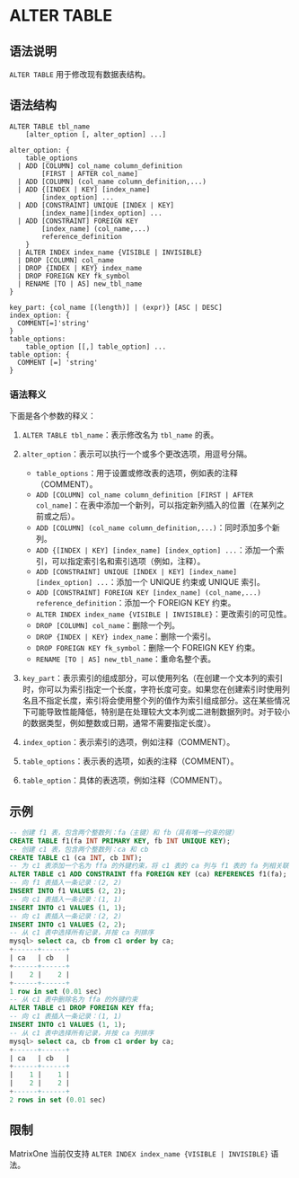 # **ALTER TABLE**

## **语法说明**

`ALTER TABLE` 用于修改现有数据表结构。

## **语法结构**

```
ALTER TABLE tbl_name
    [alter_option [, alter_option] ...]

alter_option: {
    table_options
  | ADD [COLUMN] col_name column_definition
        [FIRST | AFTER col_name]
  | ADD [COLUMN] (col_name column_definition,...)
  | ADD {[INDEX | KEY] [index_name]
        [index_option] ...
  | ADD [CONSTRAINT] UNIQUE [INDEX | KEY]
        [index_name][index_option] ...
  | ADD [CONSTRAINT] FOREIGN KEY
        [index_name] (col_name,...)
        reference_definition
    }
  | ALTER INDEX index_name {VISIBLE | INVISIBLE}
  | DROP [COLUMN] col_name
  | DROP {INDEX | KEY} index_name
  | DROP FOREIGN KEY fk_symbol
  | RENAME [TO | AS] new_tbl_name
}

key_part: {col_name [(length)] | (expr)} [ASC | DESC]
index_option: {
  COMMENT[=]'string'
}
table_options:
    table_option [[,] table_option] ...
table_option: {
  COMMENT [=] 'string'
}
```

### 语法释义

下面是各个参数的释义：

1. `ALTER TABLE tbl_name`：表示修改名为 `tbl_name` 的表。
2. `alter_option`：表示可以执行一个或多个更改选项，用逗号分隔。
    - `table_options`：用于设置或修改表的选项，例如表的注释（COMMENT）。
    - `ADD [COLUMN] col_name column_definition [FIRST | AFTER col_name]`：在表中添加一个新列，可以指定新列插入的位置（在某列之前或之后）。
    - `ADD [COLUMN] (col_name column_definition,...)`：同时添加多个新列。
    - `ADD {[INDEX | KEY] [index_name] [index_option] ...`：添加一个索引，可以指定索引名和索引选项（例如，注释）。
    - `ADD [CONSTRAINT] UNIQUE [INDEX | KEY] [index_name][index_option] ...`：添加一个 UNIQUE 约束或 UNIQUE 索引。
    - `ADD [CONSTRAINT] FOREIGN KEY [index_name] (col_name,...) reference_definition`：添加一个 FOREIGN KEY 约束。
    - `ALTER INDEX index_name {VISIBLE | INVISIBLE}`：更改索引的可见性。
    - `DROP [COLUMN] col_name`：删除一个列。
    - `DROP {INDEX | KEY} index_name`：删除一个索引。
    - `DROP FOREIGN KEY fk_symbol`：删除一个 FOREIGN KEY 约束。
    - `RENAME [TO | AS] new_tbl_name`：重命名整个表。

3. `key_part`：表示索引的组成部分，可以使用列名（在创建一个文本列的索引时，你可以为索引指定一个长度，字符长度可变。如果您在创建索引时使用列名且不指定长度，索引将会使用整个列的值作为索引组成部分。这在某些情况下可能导致性能降低，特别是在处理较大文本列或二进制数据列时。对于较小的数据类型，例如整数或日期，通常不需要指定长度）。
4. `index_option`：表示索引的选项，例如注释（COMMENT）。
5. `table_options`：表示表的选项，如表的注释（COMMENT）。
6. `table_option`：具体的表选项，例如注释（COMMENT）。

## **示例**

```sql
-- 创建 f1 表，包含两个整数列：fa（主键）和 fb（具有唯一约束的键）
CREATE TABLE f1(fa INT PRIMARY KEY, fb INT UNIQUE KEY);
-- 创建 c1 表，包含两个整数列：ca 和 cb
CREATE TABLE c1 (ca INT, cb INT);
-- 为 c1 表添加一个名为 ffa 的外键约束，将 c1 表的 ca 列与 f1 表的 fa 列相关联
ALTER TABLE c1 ADD CONSTRAINT ffa FOREIGN KEY (ca) REFERENCES f1(fa);
-- 向 f1 表插入一条记录：(2, 2)
INSERT INTO f1 VALUES (2, 2);
-- 向 c1 表插入一条记录：(1, 1)
INSERT INTO c1 VALUES (1, 1);
-- 向 c1 表插入一条记录：(2, 2)
INSERT INTO c1 VALUES (2, 2);
-- 从 c1 表中选择所有记录，并按 ca 列排序
mysql> select ca, cb from c1 order by ca;
+------+------+
| ca   | cb   |
+------+------+
|    2 |    2 |
+------+------+
1 row in set (0.01 sec)
-- 从 c1 表中删除名为 ffa 的外键约束
ALTER TABLE c1 DROP FOREIGN KEY ffa;
-- 向 c1 表插入一条记录：(1, 1)
INSERT INTO c1 VALUES (1, 1);
-- 从 c1 表中选择所有记录，并按 ca 列排序
mysql> select ca, cb from c1 order by ca;
+------+------+
| ca   | cb   |
+------+------+
|    1 |    1 |
|    2 |    2 |
+------+------+
2 rows in set (0.01 sec)
```

## 限制

MatrixOne 当前仅支持 `ALTER INDEX index_name {VISIBLE | INVISIBLE}` 语法。

